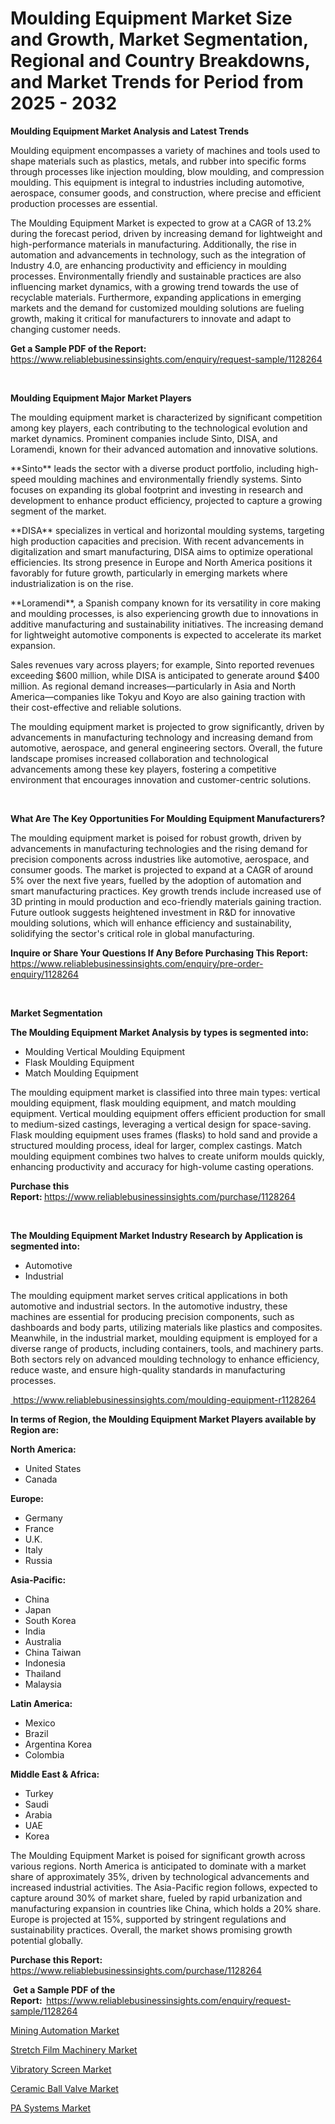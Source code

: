 <p><h1>Moulding Equipment Market Size and Growth, Market Segmentation, Regional and Country Breakdowns, and Market Trends for Period from 2025 -  2032</h1></p><p><strong>Moulding Equipment Market Analysis and Latest Trends</strong></p>
<p><p>Moulding equipment encompasses a variety of machines and tools used to shape materials such as plastics, metals, and rubber into specific forms through processes like injection moulding, blow moulding, and compression moulding. This equipment is integral to industries including automotive, aerospace, consumer goods, and construction, where precise and efficient production processes are essential.</p><p>The Moulding Equipment Market is expected to grow at a CAGR of 13.2% during the forecast period, driven by increasing demand for lightweight and high-performance materials in manufacturing. Additionally, the rise in automation and advancements in technology, such as the integration of Industry 4.0, are enhancing productivity and efficiency in moulding processes. Environmentally friendly and sustainable practices are also influencing market dynamics, with a growing trend towards the use of recyclable materials. Furthermore, expanding applications in emerging markets and the demand for customized moulding solutions are fueling growth, making it critical for manufacturers to innovate and adapt to changing customer needs.</p></p>
<p><strong>Get a Sample PDF of the Report:&nbsp;</strong> <a href="https://www.reliablebusinessinsights.com/enquiry/request-sample/1128264?utm_campaign=75&utm_medium=2&utm_source=Github&utm_content=ia&utm_term=18022025&utm_id=moulding-equipment">https://www.reliablebusinessinsights.com/enquiry/request-sample/1128264</a></p>
<p>&nbsp;</p>
<p><strong>Moulding Equipment Major Market Players</strong></p>
<p><p>The moulding equipment market is characterized by significant competition among key players, each contributing to the technological evolution and market dynamics. Prominent companies include Sinto, DISA, and Loramendi, known for their advanced automation and innovative solutions. </p><p>**Sinto** leads the sector with a diverse product portfolio, including high-speed moulding machines and environmentally friendly systems. Sinto focuses on expanding its global footprint and investing in research and development to enhance product efficiency, projected to capture a growing segment of the market.</p><p>**DISA** specializes in vertical and horizontal moulding systems, targeting high production capacities and precision. With recent advancements in digitalization and smart manufacturing, DISA aims to optimize operational efficiencies. Its strong presence in Europe and North America positions it favorably for future growth, particularly in emerging markets where industrialization is on the rise.</p><p>**Loramendi**, a Spanish company known for its versatility in core making and moulding processes, is also experiencing growth due to innovations in additive manufacturing and sustainability initiatives. The increasing demand for lightweight automotive components is expected to accelerate its market expansion.</p><p>Sales revenues vary across players; for example, Sinto reported revenues exceeding $600 million, while DISA is anticipated to generate around $400 million. As regional demand increases—particularly in Asia and North America—companies like Tokyu and Koyo are also gaining traction with their cost-effective and reliable solutions.</p><p>The moulding equipment market is projected to grow significantly, driven by advancements in manufacturing technology and increasing demand from automotive, aerospace, and general engineering sectors. Overall, the future landscape promises increased collaboration and technological advancements among these key players, fostering a competitive environment that encourages innovation and customer-centric solutions.</p></p>
<p>&nbsp;</p>
<p><strong>What Are The Key Opportunities For Moulding Equipment Manufacturers?</strong></p>
<p><p>The moulding equipment market is poised for robust growth, driven by advancements in manufacturing technologies and the rising demand for precision components across industries like automotive, aerospace, and consumer goods. The market is projected to expand at a CAGR of around 5% over the next five years, fuelled by the adoption of automation and smart manufacturing practices. Key growth trends include increased use of 3D printing in mould production and eco-friendly materials gaining traction. Future outlook suggests heightened investment in R&D for innovative moulding solutions, which will enhance efficiency and sustainability, solidifying the sector's critical role in global manufacturing.</p></p>
<p><strong>Inquire or Share Your Questions If Any Before Purchasing This Report:</strong> <a href="https://www.reliablebusinessinsights.com/enquiry/pre-order-enquiry/1128264?utm_campaign=75&utm_medium=2&utm_source=Github&utm_content=ia&utm_term=18022025&utm_id=moulding-equipment">https://www.reliablebusinessinsights.com/enquiry/pre-order-enquiry/1128264</a></p>
<p>&nbsp;</p>
<p><strong>Market Segmentation</strong></p>
<p><strong>The Moulding Equipment Market Analysis by types is segmented into:</strong></p>
<p><ul><li>Moulding Vertical Moulding Equipment</li><li>Flask Moulding Equipment</li><li>Match Moulding Equipment</li></ul></p>
<p><p>The moulding equipment market is classified into three main types: vertical moulding equipment, flask moulding equipment, and match moulding equipment. Vertical moulding equipment offers efficient production for small to medium-sized castings, leveraging a vertical design for space-saving. Flask moulding equipment uses frames (flasks) to hold sand and provide a structured moulding process, ideal for larger, complex castings. Match moulding equipment combines two halves to create uniform moulds quickly, enhancing productivity and accuracy for high-volume casting operations.</p></p>
<p><strong>Purchase this Report:&nbsp;</strong><a href="https://www.reliablebusinessinsights.com/purchase/1128264?utm_campaign=75&utm_medium=2&utm_source=Github&utm_content=ia&utm_term=18022025&utm_id=moulding-equipment">https://www.reliablebusinessinsights.com/purchase/1128264</a></p>
<p>&nbsp;</p>
<p><strong>The Moulding Equipment Market Industry Research by Application is segmented into:</strong></p>
<p><ul><li>Automotive</li><li>Industrial</li></ul></p>
<p><p>The moulding equipment market serves critical applications in both automotive and industrial sectors. In the automotive industry, these machines are essential for producing precision components, such as dashboards and body parts, utilizing materials like plastics and composites. Meanwhile, in the industrial market, moulding equipment is employed for a diverse range of products, including containers, tools, and machinery parts. Both sectors rely on advanced moulding technology to enhance efficiency, reduce waste, and ensure high-quality standards in manufacturing processes.</p></p>
<p><a href="https://www.reliablebusinessinsights.com/moulding-equipment-r1128264?utm_campaign=75&utm_medium=2&utm_source=Github&utm_content=ia&utm_term=18022025&utm_id=moulding-equipment">&nbsp;https://www.reliablebusinessinsights.com/moulding-equipment-r1128264</a></p>
<p><strong>In terms of Region, the Moulding Equipment Market Players available by Region are:</strong></p>
<p>
    <p> <strong> North America: </strong>
        <ul>
            <li>United States</li>
            <li>Canada</li>
        </ul>
        </p> 
    <p> <strong> Europe: </strong>
        <ul>
            <li>Germany</li>
            <li>France</li>
            <li>U.K.</li>
            <li>Italy</li>
            <li>Russia</li>
        </ul>
        </p> 
    <p> <strong> Asia-Pacific: </strong>
        <ul>
            <li>China</li>
            <li>Japan</li>
            <li>South Korea</li>
            <li>India</li>
            <li>Australia</li>
            <li>China Taiwan</li>
            <li>Indonesia</li>
            <li>Thailand</li>
            <li>Malaysia</li>
        </ul>
        </p> 
    <p> <strong> Latin America: </strong>
        <ul>
            <li>Mexico</li>
            <li>Brazil</li>
            <li>Argentina Korea</li>
            <li>Colombia</li>
        </ul>
        </p> 
    <p> <strong> Middle East & Africa: </strong>
        <ul>
            <li>Turkey</li>
            <li>Saudi</li>
            <li>Arabia</li>
            <li>UAE</li>
            <li>Korea</li>
        </ul>
    </p>
    </p>
<p><p>The Moulding Equipment Market is poised for significant growth across various regions. North America is anticipated to dominate with a market share of approximately 35%, driven by technological advancements and increased industrial activities. The Asia-Pacific region follows, expected to capture around 30% of market share, fueled by rapid urbanization and manufacturing expansion in countries like China, which holds a 20% share. Europe is projected at 15%, supported by stringent regulations and sustainability practices. Overall, the market shows promising growth potential globally.</p></p>
<p><strong>Purchase this Report: </strong><a href="https://www.reliablebusinessinsights.com/purchase/1128264?utm_campaign=75&utm_medium=2&utm_source=Github&utm_content=ia&utm_term=18022025&utm_id=moulding-equipment">https://www.reliablebusinessinsights.com/purchase/1128264</a></p>
<p>&nbsp;<strong>Get a Sample PDF of the Report:&nbsp;&nbsp;</strong><a href="https://www.reliablebusinessinsights.com/enquiry/request-sample/1128264?utm_campaign=75&utm_medium=2&utm_source=Github&utm_content=ia&utm_term=18022025&utm_id=moulding-equipment">https://www.reliablebusinessinsights.com/enquiry/request-sample/1128264</a></p>
<p><strong></strong></p>
<p><p><a href="https://github.com/saeiddaemo/Market-Research-Report-List-1/blob/main/mining-automation-market.md?utm_campaign=75&utm_medium=2&utm_source=Github&utm_content=ia&utm_term=18022025&utm_id=moulding-equipment">Mining Automation Market</a></p><p><a href="https://github.com/toqiourir/Market-Research-Report-List-1/blob/main/stretch-film-machinery-market.md?utm_campaign=75&utm_medium=2&utm_source=Github&utm_content=ia&utm_term=18022025&utm_id=moulding-equipment">Stretch Film Machinery Market</a></p><p><a href="https://github.com/supicweg/Market-Research-Report-List-1/blob/main/vibratory-screen-market.md?utm_campaign=75&utm_medium=2&utm_source=Github&utm_content=ia&utm_term=18022025&utm_id=moulding-equipment">Vibratory Screen Market</a></p><p><a href="https://github.com/salodipura00/Market-Research-Report-List-1/blob/main/ceramic-ball-valve-market.md?utm_campaign=75&utm_medium=2&utm_source=Github&utm_content=ia&utm_term=18022025&utm_id=moulding-equipment">Ceramic Ball Valve Market</a></p><p><a href="https://github.com/shopovdjondo/Market-Research-Report-List-1/blob/main/pa-systems-market.md?utm_campaign=75&utm_medium=2&utm_source=Github&utm_content=ia&utm_term=18022025&utm_id=moulding-equipment">PA Systems Market</a></p></p>